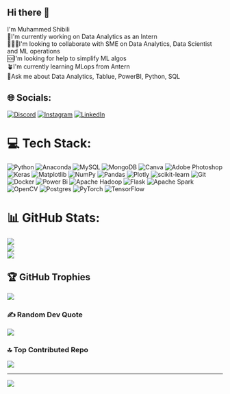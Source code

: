 ## Hi there 👋
I'm Muhammed Shibili<br>
🔭I'm currently working on Data Analytics as an Intern<br>🧑🏽‍💻I'm looking to collaborate with SME on Data Analytics, Data Scientist and ML operations<br>🆘I'm looking for help to simplify ML algos<br>🪴I'm currently learning MLops from Antern<br>💭Ask me about Data Analytics, Tablue, PowerBI, Python, SQL<br>


## 🌐 Socials:
[![Discord](https://img.shields.io/badge/Discord-%237289DA.svg?logo=discord&logoColor=white)](https://discord.gg/discordapps.com/users/1221476951525560450) [![Instagram](https://img.shields.io/badge/Instagram-%23E4405F.svg?logo=Instagram&logoColor=white)](https://instagram.com/mhd_shibili___) [![LinkedIn](https://img.shields.io/badge/LinkedIn-%230077B5.svg?logo=linkedin&logoColor=white)](https://www.linkedin.com/in/muhammedshibili001/) 

# 💻 Tech Stack:
![Python](https://img.shields.io/badge/python-3670A0?style=plastic&logo=python&logoColor=ffdd54) ![Anaconda](https://img.shields.io/badge/Anaconda-%2344A833.svg?style=plastic&logo=anaconda&logoColor=white) ![MySQL](https://img.shields.io/badge/mysql-4479A1.svg?style=plastic&logo=mysql&logoColor=white) ![MongoDB](https://img.shields.io/badge/MongoDB-%234ea94b.svg?style=plastic&logo=mongodb&logoColor=white) ![Canva](https://img.shields.io/badge/Canva-%2300C4CC.svg?style=plastic&logo=Canva&logoColor=white) ![Adobe Photoshop](https://img.shields.io/badge/adobe%20photoshop-%2331A8FF.svg?style=plastic&logo=adobe%20photoshop&logoColor=white) ![Keras](https://img.shields.io/badge/Keras-%23D00000.svg?style=plastic&logo=Keras&logoColor=white) ![Matplotlib](https://img.shields.io/badge/Matplotlib-%23ffffff.svg?style=plastic&logo=Matplotlib&logoColor=black) ![NumPy](https://img.shields.io/badge/numpy-%23013243.svg?style=plastic&logo=numpy&logoColor=white) ![Pandas](https://img.shields.io/badge/pandas-%23150458.svg?style=plastic&logo=pandas&logoColor=white) ![Plotly](https://img.shields.io/badge/Plotly-%233F4F75.svg?style=plastic&logo=plotly&logoColor=white) ![scikit-learn](https://img.shields.io/badge/scikit--learn-%23F7931E.svg?style=plastic&logo=scikit-learn&logoColor=white) ![Git](https://img.shields.io/badge/git-%23F05033.svg?style=plastic&logo=git&logoColor=white) ![Docker](https://img.shields.io/badge/docker-%230db7ed.svg?style=plastic&logo=docker&logoColor=white) ![Power Bi](https://img.shields.io/badge/power_bi-F2C811?style=plastic&logo=powerbi&logoColor=black) ![Apache Hadoop](https://img.shields.io/badge/Apache%20Hadoop-66CCFF?style=plastic&logo=apachehadoop&logoColor=black) ![Flask](https://img.shields.io/badge/flask-%23000.svg?style=plastic&logo=flask&logoColor=white) ![Apache Spark](https://img.shields.io/badge/Apache%20Spark-FDEE21?style=plastic&logo=apachespark&logoColor=black) ![OpenCV](https://img.shields.io/badge/opencv-%23white.svg?style=plastic&logo=opencv&logoColor=white) ![Postgres](https://img.shields.io/badge/postgres-%23316192.svg?style=plastic&logo=postgresql&logoColor=white) ![PyTorch](https://img.shields.io/badge/PyTorch-%23EE4C2C.svg?style=plastic&logo=PyTorch&logoColor=white) ![TensorFlow](https://img.shields.io/badge/TensorFlow-%23FF6F00.svg?style=plastic&logo=TensorFlow&logoColor=white)
# 📊 GitHub Stats:
![](https://github-readme-stats.vercel.app/api?username=Muhammedshibili688&theme=dark&hide_border=false&include_all_commits=false&count_private=true)<br/>
![](https://github-readme-streak-stats.herokuapp.com/?user=Muhammedshibili688&theme=dark&hide_border=false)<br/>
![](https://github-readme-stats.vercel.app/api/top-langs/?username=Muhammedshibili688&theme=dark&hide_border=false&include_all_commits=false&count_private=true&layout=compact)

## 🏆 GitHub Trophies
![](https://github-profile-trophy.vercel.app/?username=Muhammedshibili688&theme=monokai&no-frame=false&no-bg=false&margin-w=4)

### ✍️ Random Dev Quote
![](https://quotes-github-readme.vercel.app/api?type=horizontal&theme=tokyonight)

### 🔝 Top Contributed Repo
![](https://github-contributor-stats.vercel.app/api?username=Muhammedshibili688&limit=5&theme=dark&combine_all_yearly_contributions=true)

---
[![](https://visitcount.itsvg.in/api?id=Muhammedshibili688&icon=5&color=11)](https://visitcount.itsvg.in)

<!-- Proudly created with GPRM ( https://gprm.itsvg.in ) -->
